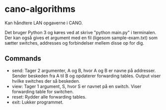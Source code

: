 # cano-algorithms

Kan håndtere LAN opgaverne i CANO.

Det bruger Python 3 og køres ved at skrive "python main.py" i terminalen.
Der kan også gives et argument med en fil (ligesom sample-exam.txt) som sætter switches, addresses og forbindelser mellem disse op for dig.

## Commands

- send: Tager 2 argumenter, A og B, hvor A og B er navne på addresser. Sender beskeden fra A til B og opdaterer forwarding tables. Output viser hvilke switches der så beskeden.
- view: Tager 1 argument, S, hvor S er navnet på en switch. Viser forwarding table for switchen.
- reset: Rydder alle forwarding tables.
- exit: Lukker programmet.

